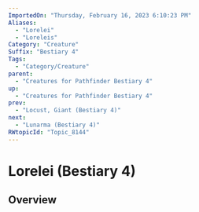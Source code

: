 ```yaml
---
ImportedOn: "Thursday, February 16, 2023 6:10:23 PM"
Aliases:
  - "Lorelei"
  - "Loreleis"
Category: "Creature"
Suffix: "Bestiary 4"
Tags:
  - "Category/Creature"
parent:
  - "Creatures for Pathfinder Bestiary 4"
up:
  - "Creatures for Pathfinder Bestiary 4"
prev:
  - "Locust, Giant (Bestiary 4)"
next:
  - "Lunarma (Bestiary 4)"
RWtopicId: "Topic_8144"
---
```

# Lorelei (Bestiary 4)
## Overview
